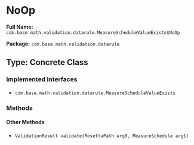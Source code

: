 # NoOp

**Full Name:** `cdm.base.math.validation.datarule.MeasureScheduleValueExists$NoOp`

**Package:** `cdm.base.math.validation.datarule`

## Type: Concrete Class

### Implemented Interfaces

- `cdm.base.math.validation.datarule.MeasureScheduleValueExists`

### Methods

#### Other Methods

- `ValidationResult validate(RosettaPath arg0, MeasureSchedule arg1)`

